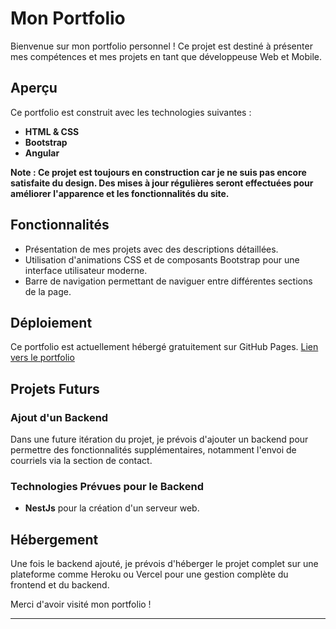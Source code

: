 # Mon Portfolio

Bienvenue sur mon portfolio personnel ! Ce projet est destiné à présenter mes compétences et mes projets en tant que développeuse Web et Mobile. 

## Aperçu

Ce portfolio est construit avec les technologies suivantes :
- **HTML & CSS**
- **Bootstrap**
- **Angular**

**Note : Ce projet est toujours en construction car je ne suis pas encore satisfaite du design. Des mises à jour régulières seront effectuées pour améliorer l'apparence et les fonctionnalités du site.**

## Fonctionnalités

- Présentation de mes projets avec des descriptions détaillées.
- Utilisation d'animations CSS et de composants Bootstrap pour une interface utilisateur moderne.
- Barre de navigation permettant de naviguer entre différentes sections de la page.

## Déploiement

Ce portfolio est actuellement hébergé gratuitement sur GitHub Pages. [Lien vers le portfolio](https://margotbhn.github.io/Portfolio/)


## Projets Futurs

### Ajout d'un Backend

Dans une future itération du projet, je prévois d'ajouter un backend pour permettre des fonctionnalités supplémentaires, notamment l'envoi de courriels via la section de contact.


### Technologies Prévues pour le Backend

- **NestJs** pour la création d'un serveur web.

## Hébergement

Une fois le backend ajouté, je prévois d'héberger le projet complet sur une plateforme comme Heroku ou Vercel pour une gestion complète du frontend et du backend.

Merci d'avoir visité mon portfolio !

---
